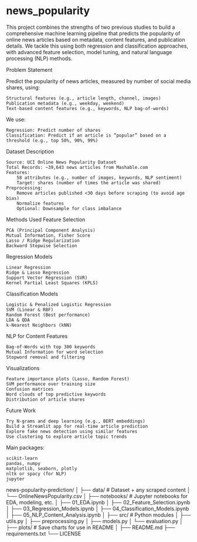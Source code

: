 # news_popularity
This project combines the strengths of two previous studies to build a comprehensive machine learning pipeline that predicts the popularity of online news articles based on metadata, content features, and publication details. We tackle this using both regression and classification approaches, with advanced feature selection, model tuning, and natural language processing (NLP) methods.

Problem Statement

Predict the popularity of news articles, measured by number of social media shares, using:

    Structural features (e.g., article length, channel, images)
    Publication metadata (e.g., weekday, weekend)
    Text-based content features (e.g., keywords, NLP bag-of-words)

We use:

    Regression: Predict number of shares
    Classification: Predict if an article is “popular” based on a threshold (e.g., top 50%, 90%, 99%)

Dataset Description

    Source: UCI Online News Popularity Dataset
    Total Records: ~39,643 news articles from Mashable.com
    Features:
        58 attributes (e.g., number of images, keywords, NLP sentiment)
        Target: shares (number of times the article was shared)
    Preprocessing:
        Remove articles published <30 days before scraping (to avoid age bias)
        Normalize features
        Optional: Downsample for class imbalance
        
Methods Used
Feature Selection

    PCA (Principal Component Analysis)
    Mutual Information, Fisher Score
    Lasso / Ridge Regularization
    Backward Stepwise Selection

Regression Models

    Linear Regression
    Ridge & Lasso Regression
    Support Vector Regression (SVR)
    Kernel Partial Least Squares (KPLS)

Classification Models

    Logistic & Penalized Logistic Regression
    SVM (Linear & RBF)
    Random Forest (Best performance)
    LDA & QDA
    k-Nearest Neighbors (kNN)

NLP for Content Features

    Bag-of-Words with top 300 keywords
    Mutual Information for word selection
    Stopword removal and filtering

Visualizations

    Feature importance plots (Lasso, Random Forest)
    SVM performance over training size
    Confusion matrices
    Word clouds of top predictive keywords
    Distribution of article shares

    
Future Work

    Try N-grams and deep learning (e.g., BERT embeddings)
    Build a Streamlit app for real-time article prediction
    Explore fake news detection using similar features
    Use clustering to explore article topic trends

Main packages:

    scikit-learn
    pandas, numpy
    matplotlib, seaborn, plotly
    nltk or spacy (for NLP)
    jupyter
    
news-popularity-prediction/
│
├── data/                         # Dataset + any scraped content
│   └── OnlineNewsPopularity.csv
│
├── notebooks/                   # Jupyter notebooks for EDA, modeling, etc.
│   ├── 01_EDA.ipynb
│   ├── 02_Feature_Selection.ipynb
│   ├── 03_Regression_Models.ipynb
│   ├── 04_Classification_Models.ipynb
│   ├── 05_NLP_Content_Analysis.ipynb
│
├── src/                         # Python modules
│   ├── utils.py
│   ├── preprocessing.py
│   ├── models.py
│   └── evaluation.py
│
├── plots/                       # Save charts for use in README
│
├── README.md
├── requirements.txt
└── LICENSE


